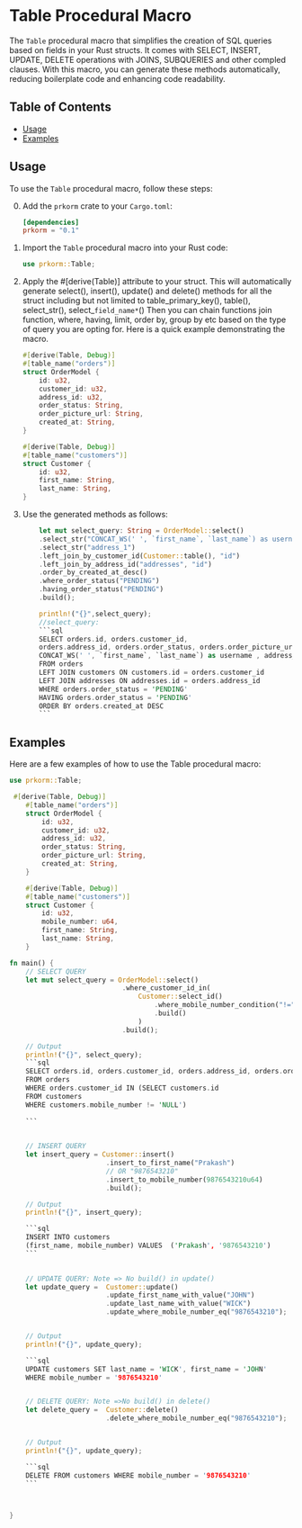 # Table Procedural Macro

The `Table` procedural macro that simplifies the creation of SQL queries based on fields in your Rust structs. It comes with SELECT, INSERT, UPDATE, DELETE operations with JOINS, SUBQUERIES and other compled clauses. With this macro, you can generate these methods automatically, reducing boilerplate code and enhancing code readability.

## Table of Contents
- [Usage](#usage)
- [Examples](#examples)


## Usage

To use the `Table` procedural macro, follow these steps:

0. Add the `prkorm` crate to your `Cargo.toml`:

   ```toml
   [dependencies]
   prkorm = "0.1"
   ```

1. Import the `Table` procedural macro into your Rust code:
    ```rust
    use prkorm::Table;
    ```

2. Apply the #[derive(Table)] attribute to your struct. This will           automatically generate select(), insert(), update() and delete() methods for all the struct including but not limited to table_primary_key(), table(), select_str(), select_`field_name*`() Then you can chain functions join function, where, having, limit, order by, group by etc based on the type of query you are opting for.
Here is a quick example demonstrating the macro.
    ```rust
    #[derive(Table, Debug)]
    #[table_name("orders")]
    struct OrderModel {
        id: u32,
        customer_id: u32,
        address_id: u32,
        order_status: String,
        order_picture_url: String,
        created_at: String,
    }

    #[derive(Table, Debug)]
    #[table_name("customers")]
    struct Customer {
        id: u32,
        first_name: String,
        last_name: String,
    }
    ```

3. Use the generated methods as follows:

    ```rust
        let mut select_query: String = OrderModel::select()
        .select_str("CONCAT_WS(' ', `first_name`, `last_name`) as username ")
        .select_str("address_1")
        .left_join_by_customer_id(Customer::table(), "id")
        .left_join_by_address_id("addresses", "id")
        .order_by_created_at_desc()
        .where_order_status("PENDING")
        .having_order_status("PENDING")
        .build();

        println!("{}",select_query);
        //select_query:
        ```sql
        SELECT orders.id, orders.customer_id, 
        orders.address_id, orders.order_status, orders.order_picture_url, orders.created_at, 
        CONCAT_WS(' ', `first_name`, `last_name`) as username , address_1      
        FROM orders
        LEFT JOIN customers ON customers.id = orders.customer_id
        LEFT JOIN addresses ON addresses.id = orders.address_id
        WHERE orders.order_status = 'PENDING'
        HAVING orders.order_status = 'PENDING'
        ORDER BY orders.created_at DESC
        ```
    ```

## Examples
Here are a few examples of how to use the Table procedural macro:
```rust
use prkorm::Table;

 #[derive(Table, Debug)]
    #[table_name("orders")]
    struct OrderModel {
        id: u32,
        customer_id: u32,
        address_id: u32,
        order_status: String,
        order_picture_url: String,
        created_at: String,
    }

    #[derive(Table, Debug)]
    #[table_name("customers")]
    struct Customer {
        id: u32,
        mobile_number: u64,
        first_name: String,
        last_name: String,
    }

fn main() {
    // SELECT QUERY
    let mut select_query = OrderModel::select()
                            .where_customer_id_in(
                                Customer::select_id()
                                    .where_mobile_number_condition("!=","NULL")
                                    .build()
                                )
                            .build();

    // Output
    println!("{}", select_query);
    ```sql
    SELECT orders.id, orders.customer_id, orders.address_id, orders.order_status, orders.order_picture_url, orders.created_at
    FROM orders
    WHERE orders.customer_id IN (SELECT customers.id
    FROM customers
    WHERE customers.mobile_number != 'NULL')
    
    ```
    

    // INSERT QUERY
    let insert_query = Customer::insert()
                        .insert_to_first_name("Prakash")
                        // OR "9876543210"
                        .insert_to_mobile_number(9876543210u64) 
                        .build();

    // Output
    println!("{}", insert_query);

    ```sql
    INSERT INTO customers
    (first_name, mobile_number) VALUES  ('Prakash', '9876543210')
    ```

    
    // UPDATE QUERY: Note => No build() in update()
    let update_query =  Customer::update()
                        .update_first_name_with_value("JOHN")
                        .update_last_name_with_value("WICK")
                        .update_where_mobile_number_eq("9876543210");


    // Output
    println!("{}", update_query);

    ```sql
    UPDATE customers SET last_name = 'WICK', first_name = 'JOHN' 
    WHERE mobile_number = '9876543210'


    // DELETE QUERY: Note =>No build() in delete()
    let delete_query =  Customer::delete()
                        .delete_where_mobile_number_eq("9876543210");


    // Output
    println!("{}", update_query);

    ```sql
    DELETE FROM customers WHERE mobile_number = '9876543210'
    ```



}
